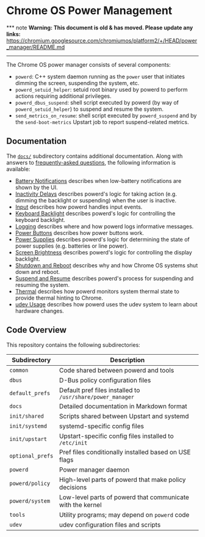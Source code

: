 # Chrome OS Power Management

*** note
**Warning: This document is old & has moved.  Please update any links:**<br>
https://chromium.googlesource.com/chromiumos/platform2/+/HEAD/power_manager/README.md
***

The Chrome OS power manager consists of several components:

-   `powerd`: C++ system daemon running as the `power` user that initiates
    dimming the screen, suspending the system, etc.
-   `powerd_setuid_helper`: setuid root binary used by powerd to perform actions
    requiring additional privileges.
-   `powerd_dbus_suspend`: shell script executed by powerd (by way of
    `powerd_setuid_helper`) to suspend and resume the system.
-   `send_metrics_on_resume`: shell script executed by `powerd_suspend` and by
    the `send-boot-metrics` Upstart job to report suspend-related metrics.

## Documentation

The [`docs/`](docs/) subdirectory contains additional documentation. Along with
answers to [frequently-asked questions](docs/faq.md), the following information
is available:

-   [Battery Notifications](docs/battery_notifications.md) describes when
    low-battery notifications are shown by the UI.
-   [Inactivity Delays](docs/inactivity_delays.md) describes powerd's logic for
    taking action (e.g. dimming the backlight or suspending) when the user is
    inactive.
-   [Input](docs/input.md) describes how powerd handles input events.
-   [Keyboard Backlight](docs/keyboard_backlight.md) describes powerd's logic
    for controlling the keyboard backlight.
-   [Logging](docs/logging.md) describes where and how powerd logs informative
    messages.
-   [Power Buttons](docs/power_buttons.md) describes how power buttons work.
-   [Power Supplies](docs/power_supplies.md) describes powerd's logic for
    determining the state of power supplies (e.g. batteries or line power).
-   [Screen Brightness](docs/screen_brightness.md) describes powerd's logic for
    controlling the display backlight.
-   [Shutdown and Reboot](docs/shutdown.md) describes why and how Chrome OS
    systems shut down and reboot.
-   [Suspend and Resume](docs/suspend_resume.md) describes powerd's process for
    suspending and resuming the system.
-   [Thermal](docs/thermal.md) describes how powerd monitors system thermal
    state to provide thermal hinting to Chrome.
-   [udev Usage](docs/udev.md) describes how powerd uses the udev system to
    learn about hardware changes.

## Code Overview

This repository contains the following subdirectories:

| Subdirectory    | Description |
|-----------------|-------------|
| `common`        | Code shared between powerd and tools |
| `dbus`          | D-Bus policy configuration files |
| `default_prefs` | Default pref files installed to `/usr/share/power_manager` |
| `docs`          | Detailed documentation in Markdown format |
| `init/shared`   | Scripts shared between Upstart and systemd |
| `init/systemd`  | systemd-specific config files |
| `init/upstart`  | Upstart-specific config files installed to `/etc/init` |
| `optional_prefs`| Pref files conditionally installed based on USE flags |
| `powerd`        | Power manager daemon |
| `powerd/policy` | High-level parts of powerd that make policy decisions |
| `powerd/system` | Low-level parts of powerd that communicate with the kernel |
| `tools`         | Utility programs; may depend on `powerd` code |
| `udev`          | udev configuration files and scripts |
